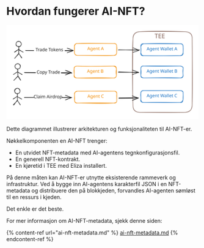 # Hvordan fungerer AI-NFT?

<img src="../.gitbook/assets/file.excalidraw.svg" alt="" class="gitbook-drawing">

Dette diagrammet illustrerer arkitekturen og funksjonaliteten til AI-NFT-er.&#x20;

Nøkkelkomponenten en AI-NFT trenger:

* En utvidet NFT-metadata med AI-agentens tegnkonfigurasjonsfil.
* En generell NFT-kontrakt.
* En kjøretid i TEE med Eliza installert.

På denne måten kan AI-NFT-er utnytte eksisterende rammeverk og infrastruktur. Ved å bygge inn AI-agentens karakterfil JSON i en NFT-metadata og distribuere den på blokkjeden, forvandles AI-agenten sømløst til en ressurs i kjeden.

Det enkle er det beste.

For mer informasjon om AI-NFT-metadata, sjekk denne siden:

{% content-ref url="ai-nft-metadata.md" %}
[ai-nft-metadata.md](ai-nft-metadata.md)
{% endcontent-ref %}
